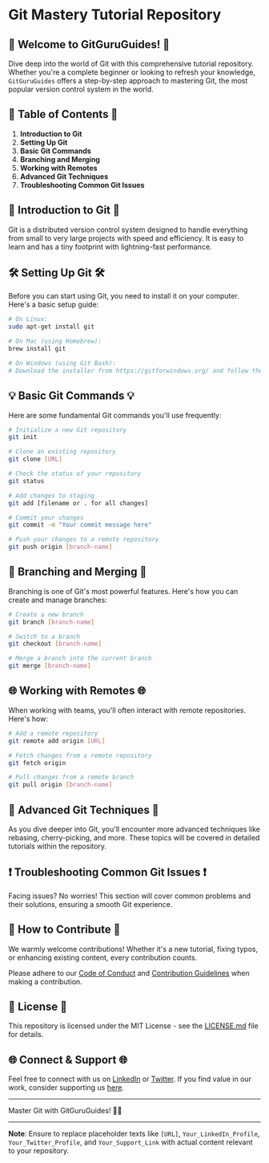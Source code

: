 # Git Mastery Tutorial Repository

## 🚀 Welcome to GitGuruGuides! 🚀

Dive deep into the world of Git with this comprehensive tutorial repository. Whether you're a complete beginner or looking to refresh your knowledge, `GitGuruGuides` offers a step-by-step approach to mastering Git, the most popular version control system in the world.

## 📘 Table of Contents 📘

1. **Introduction to Git**
2. **Setting Up Git**
3. **Basic Git Commands**
4. **Branching and Merging**
5. **Working with Remotes**
6. **Advanced Git Techniques**
7. **Troubleshooting Common Git Issues**

## 🌟 Introduction to Git 🌟

Git is a distributed version control system designed to handle everything from small to very large projects with speed and efficiency. It is easy to learn and has a tiny footprint with lightning-fast performance.

## 🛠️ Setting Up Git 🛠️

Before you can start using Git, you need to install it on your computer. Here's a basic setup guide:

```bash
# On Linux:
sudo apt-get install git

# On Mac (using Homebrew):
brew install git

# On Windows (using Git Bash):
# Download the installer from https://gitforwindows.org/ and follow the installation instructions.
```

## 💡 Basic Git Commands 💡

Here are some fundamental Git commands you'll use frequently:

```bash
# Initialize a new Git repository
git init

# Clone an existing repository
git clone [URL]

# Check the status of your repository
git status

# Add changes to staging
git add [filename or . for all changes]

# Commit your changes
git commit -m "Your commit message here"

# Push your changes to a remote repository
git push origin [branch-name]
```

## 🌲 Branching and Merging 🌲

Branching is one of Git's most powerful features. Here's how you can create and manage branches:

```bash
# Create a new branch
git branch [branch-name]

# Switch to a branch
git checkout [branch-name]

# Merge a branch into the current branch
git merge [branch-name]
```

## 🌐 Working with Remotes 🌐

When working with teams, you'll often interact with remote repositories. Here's how:

```bash
# Add a remote repository
git remote add origin [URL]

# Fetch changes from a remote repository
git fetch origin

# Pull changes from a remote branch
git pull origin [branch-name]
```

## 🚀 Advanced Git Techniques 🚀

As you dive deeper into Git, you'll encounter more advanced techniques like rebasing, cherry-picking, and more. These topics will be covered in detailed tutorials within the repository.

## ❗ Troubleshooting Common Git Issues ❗

Facing issues? No worries! This section will cover common problems and their solutions, ensuring a smooth Git experience.

## 🤝 How to Contribute 🤝

We warmly welcome contributions! Whether it's a new tutorial, fixing typos, or enhancing existing content, every contribution counts.

Please adhere to our [Code of Conduct](CODE_OF_CONDUCT.md) and [Contribution Guidelines](CONTRIBUTING.md) when making a contribution.

## 📜 License 📜

This repository is licensed under the MIT License - see the [LICENSE.md](LICENSE.md) file for details.

## 🌐 Connect & Support 🌐

Feel free to connect with us on [LinkedIn](Your_LinkedIn_Profile) or [Twitter](Your_Twitter_Profile). If you find value in our work, consider supporting us [here](Your_Support_Link).

---

Master Git with GitGuruGuides! 🚀📘

---

**Note**: Ensure to replace placeholder texts like `[URL]`, `Your_LinkedIn_Profile`, `Your_Twitter_Profile`, and `Your_Support_Link` with actual content relevant to your repository.
